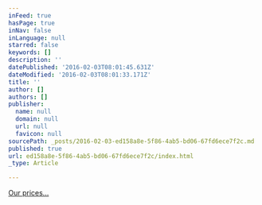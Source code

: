 ```yaml
---
inFeed: true
hasPage: true
inNav: false
inLanguage: null
starred: false
keywords: []
description: ''
datePublished: '2016-02-03T08:01:45.631Z'
dateModified: '2016-02-03T08:01:33.171Z'
title: ''
author: []
authors: []
publisher:
  name: null
  domain: null
  url: null
  favicon: null
sourcePath: _posts/2016-02-03-ed158a8e-5f86-4ab5-bd06-67fd6ece7f2c.md
published: true
url: ed158a8e-5f86-4ab5-bd06-67fd6ece7f2c/index.html
_type: Article

---
```

[Our prices...][0]

[0]: http://www.the-travel-doctor.com/costs.htm
